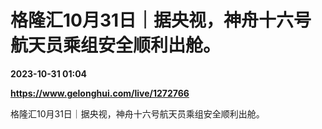 # 格隆汇10月31日｜据央视，神舟十六号航天员乘组安全顺利出舱。

**2023-10-31 01:04**

**https://www.gelonghui.com/live/1272766**

格隆汇10月31日｜据央视，神舟十六号航天员乘组安全顺利出舱。